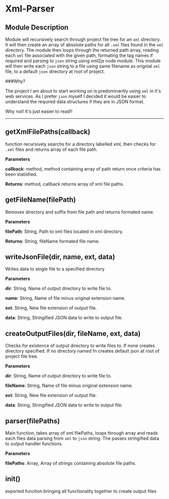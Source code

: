 Xml-Parser
====

Module Description
-----------------------------
Module will recursively search through project file tree for an `xml` directory. It will then create an array of absolute paths for all `.xml` files found in the `xml` directory. The module then loops through the returned path array, reading each `xml` file associated with the given path, formating
the tag names if required and parsing to `json` string using xml2js node module. This module will then write each `json` string to a file using same filename as orignial
`xml` file, to a default `json` directory at root of project.


###Why?

The project I am about to start working on is predominantly using `xml` in it's web services. As I prefer `json` myself I decided it would be easier to understand the required data structures if they are in JSON format.

Why not! It's just easier to read!!

---

getXmlFilePaths(callback) 
-----------------------------
function recursively searchs for a directory labelled xml,
then checks for `.xml` files and returns array of each file path.

**Parameters**

**callback**: method, method containing array of path return once criteria has been statisfied.

**Returns**: method, callback returns array of xml file paths.

getFileName(filePath) 
-----------------------------
Removes directory and suffix from file path and returns formated name.

**Parameters**

**filePath**: String, Path to xml files located in xml directory.

**Returns**: String, fileName formated file name.

writeJsonFile(dir, name, ext, data) 
-----------------------------
Writes data to single file to a specified directory

**Parameters**

**dir**: String, Name of output directory to write file to.

**name**: String, Name of file minus original extension name.

**ext**: String, New file extension of output file.

**data**: String, Stringified JSON data to write to output file.


createOutputFiles(dir, fileName, ext, data) 
-----------------------------
Checks for existence of output directory to write files to.
If none creates directory specified. If no directory named fn creates
default json at root of project file tree.

**Parameters**

**dir**: String, Name of output directory to write file to.

**fileName**: String, Name of file minus original extension name.

**ext**: String, New file extension of output file.

**data**: String, Stringified JSON data to write to output file.


parser(filePaths) 
-----------------------------
Main function, takes array of xml filePaths, loops
through array and reads each files data parsing from `xml` to
`json` string. The passes stringified data to output handler functions.

**Parameters**

**filePaths**: Array, Array of strings containing absolute file paths.


init() 
-----------------------------
exported function bringing all functionality together to create output files









